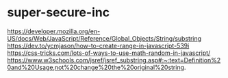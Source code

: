 # super-secure-inc

https://developer.mozilla.org/en-US/docs/Web/JavaScript/Reference/Global_Objects/String/substring
https://dev.to/ycmjason/how-to-create-range-in-javascript-539i
https://css-tricks.com/lots-of-ways-to-use-math-random-in-javascript/
https://www.w3schools.com/jsref/jsref_substring.asp#:~:text=Definition%20and%20Usage,not%20change%20the%20original%20string.
